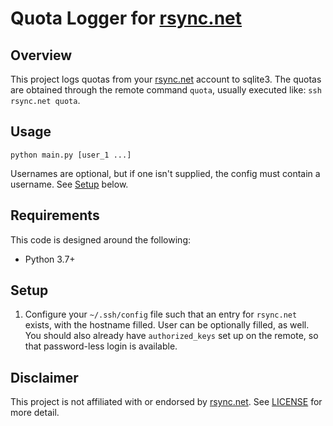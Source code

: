 # Quota Logger for [rsync.net]

## Overview

This project logs quotas from your [rsync.net] account to sqlite3. The quotas are obtained through the remote command `quota`, usually executed like: `ssh rsync.net quota`.

## Usage

`python main.py [user_1 ...]`

Usernames are optional, but if one isn't supplied, the config must contain a username. See [Setup](#setup) below.

## Requirements

This code is designed around the following:

- Python 3.7+

## Setup

1. Configure your `~/.ssh/config` file such that an entry for `rsync.net` exists, with the hostname filled. User can be optionally filled, as well. You should also already have `authorized_keys` set up on the remote, so that password-less login is available.

## Disclaimer

This project is not affiliated with or endorsed by [rsync.net]. See [LICENSE](LICENSE) for more detail.

[rsync.net]: https://www.rsync.net
